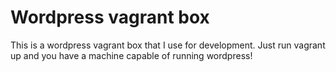 # Wordpress vagrant box

This is a wordpress vagrant box that I use for development. Just run
vagrant up and you have a machine capable of running wordpress!
